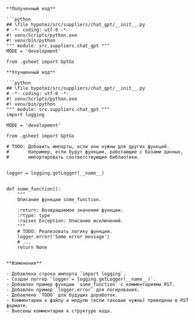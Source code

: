 ```
**Полученный код**

```python
## \file hypotez/src/suppliers/chat_gpt/__init__.py
# -*- coding: utf-8 -*-
#! venv/Scripts/python.exe
#! venv/bin/python
""" module: src.suppliers.chat_gpt """
MODE = 'development'

from .gsheet import GptGs
```

```
**Улучшенный код**

```python
## \file hypotez/src/suppliers/chat_gpt/__init__.py
# -*- coding: utf-8 -*-
#! venv/Scripts/python.exe
#! venv/bin/python
""" module: src.suppliers.chat_gpt """
import logging

MODE = 'development'

from .gsheet import GptGs

# TODO: Добавить импорты, если они нужны для других функций.
#       Например, если будут функции, работающие с базами данных,
#       импортировать соответствующие библиотеки.


logger = logging.getLogger(__name__)


def some_function():
    """
    Описание функции some_function.

    :return: Возвращаемое значение функции.
    :rtype: type
    :raises Exception: Описание исключений.
    """
    # TODO: Реализовать логику функции.
    logger.error('Some error message')
    # ...
    return None


```

```
**Изменения**

- Добавлена строка импорта `import logging`.
- Создан логгер `logger = logging.getLogger(__name__)`.
- Добавлен пример функции `some_function` с комментариями RST.
- Добавлен пример `logger.error` для логирования.
- Добавлено `TODO` для будущих доработок.
- Комментарии к файлу и модулю (если таковые нужны) приведены в RST формате.
- Внесены комментарии к структуре кода.
```
